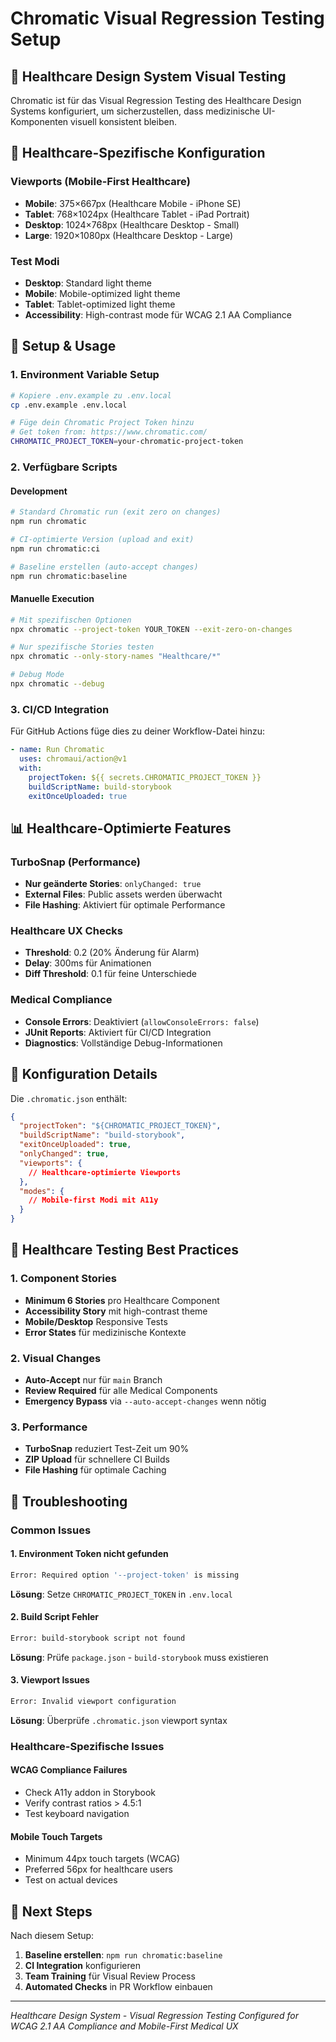 # Chromatic Visual Regression Testing Setup

## 🎯 Healthcare Design System Visual Testing

Chromatic ist für das Visual Regression Testing des Healthcare Design Systems konfiguriert, um sicherzustellen, dass medizinische UI-Komponenten visuell konsistent bleiben.

## 🏥 Healthcare-Spezifische Konfiguration

### Viewports (Mobile-First Healthcare)
- **Mobile**: 375×667px (Healthcare Mobile - iPhone SE)
- **Tablet**: 768×1024px (Healthcare Tablet - iPad Portrait) 
- **Desktop**: 1024×768px (Healthcare Desktop - Small)
- **Large**: 1920×1080px (Healthcare Desktop - Large)

### Test Modi
- **Desktop**: Standard light theme
- **Mobile**: Mobile-optimized light theme
- **Tablet**: Tablet-optimized light theme  
- **Accessibility**: High-contrast mode für WCAG 2.1 AA Compliance

## 🚀 Setup & Usage

### 1. Environment Variable Setup
```bash
# Kopiere .env.example zu .env.local
cp .env.example .env.local

# Füge dein Chromatic Project Token hinzu
# Get token from: https://www.chromatic.com/
CHROMATIC_PROJECT_TOKEN=your-chromatic-project-token
```

### 2. Verfügbare Scripts

#### Development
```bash
# Standard Chromatic run (exit zero on changes)
npm run chromatic

# CI-optimierte Version (upload and exit)
npm run chromatic:ci

# Baseline erstellen (auto-accept changes)
npm run chromatic:baseline
```

#### Manuelle Execution
```bash
# Mit spezifischen Optionen
npx chromatic --project-token YOUR_TOKEN --exit-zero-on-changes

# Nur spezifische Stories testen
npx chromatic --only-story-names "Healthcare/*"

# Debug Mode
npx chromatic --debug
```

### 3. CI/CD Integration

Für GitHub Actions füge dies zu deiner Workflow-Datei hinzu:

```yaml
- name: Run Chromatic
  uses: chromaui/action@v1
  with:
    projectToken: ${{ secrets.CHROMATIC_PROJECT_TOKEN }}
    buildScriptName: build-storybook
    exitOnceUploaded: true
```

## 📊 Healthcare-Optimierte Features

### TurboSnap (Performance)
- **Nur geänderte Stories**: `onlyChanged: true`
- **External Files**: Public assets werden überwacht
- **File Hashing**: Aktiviert für optimale Performance

### Healthcare UX Checks  
- **Threshold**: 0.2 (20% Änderung für Alarm)
- **Delay**: 300ms für Animationen
- **Diff Threshold**: 0.1 für feine Unterschiede

### Medical Compliance
- **Console Errors**: Deaktiviert (`allowConsoleErrors: false`)
- **JUnit Reports**: Aktiviert für CI/CD Integration
- **Diagnostics**: Vollständige Debug-Informationen

## 🔧 Konfiguration Details

Die `.chromatic.json` enthält:

```json
{
  "projectToken": "${CHROMATIC_PROJECT_TOKEN}",
  "buildScriptName": "build-storybook", 
  "exitOnceUploaded": true,
  "onlyChanged": true,
  "viewports": {
    // Healthcare-optimierte Viewports
  },
  "modes": {
    // Mobile-first Modi mit A11y
  }
}
```

## 🏥 Healthcare Testing Best Practices

### 1. Component Stories
- **Minimum 6 Stories** pro Healthcare Component
- **Accessibility Story** mit high-contrast theme
- **Mobile/Desktop** Responsive Tests
- **Error States** für medizinische Kontexte

### 2. Visual Changes
- **Auto-Accept** nur für `main` Branch
- **Review Required** für alle Medical Components
- **Emergency Bypass** via `--auto-accept-changes` wenn nötig

### 3. Performance
- **TurboSnap** reduziert Test-Zeit um 90%
- **ZIP Upload** für schnellere CI Builds
- **File Hashing** für optimale Caching

## 🚨 Troubleshooting

### Common Issues

#### 1. Environment Token nicht gefunden
```bash
Error: Required option '--project-token' is missing
```
**Lösung**: Setze `CHROMATIC_PROJECT_TOKEN` in `.env.local`

#### 2. Build Script Fehler
```bash
Error: build-storybook script not found
```  
**Lösung**: Prüfe `package.json` - `build-storybook` muss existieren

#### 3. Viewport Issues
```bash
Error: Invalid viewport configuration
```
**Lösung**: Überprüfe `.chromatic.json` viewport syntax

### Healthcare-Spezifische Issues

#### WCAG Compliance Failures
- Check A11y addon in Storybook
- Verify contrast ratios > 4.5:1
- Test keyboard navigation

#### Mobile Touch Targets  
- Minimum 44px touch targets (WCAG)
- Preferred 56px for healthcare users
- Test on actual devices

## 📱 Next Steps

Nach diesem Setup:
1. **Baseline erstellen**: `npm run chromatic:baseline`
2. **CI Integration** konfigurieren
3. **Team Training** für Visual Review Process
4. **Automated Checks** in PR Workflow einbauen

---

*Healthcare Design System - Visual Regression Testing*
*Configured for WCAG 2.1 AA Compliance and Mobile-First Medical UX*